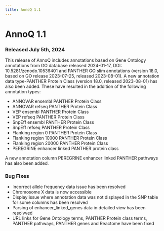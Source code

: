 ```yaml
---
title: AnnoQ 1.1
---
```


# AnnoQ 1.1
### Released July 5th, 2024

This release of AnnoQ includes annotations based on Gene Ontology annotations from GO database released 2024-01-17, DOI: 10.5281/zenodo.10536401 and PANTHER GO slim annotations  (version 18.0, based on GO release 2023-07-25, released 2023-08-01). A new annotation data type-PANTHER Protein Class (version 18.0, released 2023-08-01) has also been added. These have resulted in the addition of the following annotation types:
- ANNOVAR ensembl PANTHER Protein Class
- ANNOVAR refseq PANTHER Protein Class
- VEP ensembl PANTHER Protein Class
- VEP refseq PANTHER Protein Class
- SnpEff ensembl PANTHER Protein Class
- SnpEff refseq PANTHER Protein Class
- Flanking region 0 PANTHER Protein Class
- Flanking region 10000 PANTHER Protein Class
- Flanking region 20000 PANTHER Protein Class
- PEREGRINE enhancer linked PANTHER protein class

A new annotation column PEREGRINE enhancer linked PANTHER pathways has also been added. 


### Bug Fixes
- Incorrect allele frequency data issue has been resolved
- Chromosome X data is now accessible
- Display issue where annotation data was not displayed in the SNP table for some columns has been resolved
- Parsing of enhancer_linked_genes data in detailed view has been resolvved
- URL links for Gene Ontology terms, PANTHER Protein class terms, PANTHER pathways, PANTHER genes and Reactome have been fixed 


